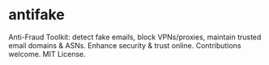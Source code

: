 # antifake
Anti-Fraud Toolkit: detect fake emails, block VPNs/proxies, maintain trusted email domains &amp; ASNs. Enhance security &amp; trust online. Contributions welcome. MIT License.
